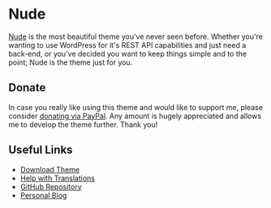 # Nude

[Nude](https://wordpress.org/themes/nude/) is the most beautiful theme you've never seen before. Whether you're wanting to use WordPress for it's REST API capabilities and just need a back-end, or you've decided you want to keep things simple and to the point; Nude is the theme just for you.

## Donate

In case you really like using this theme and would like to support me, please consider [donating via PayPal](https://www.paypal.me/dtj27). Any amount is hugely appreciated and allows me to develop the theme further. Thank you!

## Useful Links

- [Download Theme](https://wordpress.org/themes/nude/)
- [Help with Translations](https://translate.wordpress.org/projects/wp-themes/nude)
- [GitHub Repository](https://github.com/danieltj27/Nude)
- [Personal Blog](https://www.danieltj.co.uk/)

